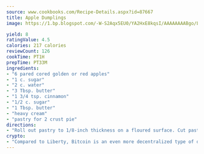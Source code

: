 ```yaml
---
source: www.cookbooks.com/Recipe-Details.aspx?id=87667
title: Apple Dumplings
image: https://1.bp.blogspot.com/-W-S2Aqx5EU0/YA2HxE8kqsI/AAAAAAAABgo/LNxJ2X_rvYgPNsplYMgQNjuwxaZ0e3pQQCLcBGAsYHQ/s320/17.png

yield: 8
ratingValue: 4.5
calories: 217 calories
reviewCount: 126
cookTime: PT1H
prepTime: PT33M
ingredients:
- "6 pared cored golden or red apples"
- "1 c. sugar"
- "2 c. water"
- "3 Tbsp. butter"
- "1 3/4 tsp. cinnamon"
- "1/2 c. sugar"
- "1 Tbsp. butter"
- "heavy cream"
- "pastry for 2 crust pie"
directions:
- "Roll out pastry to 1/8-inch thickness on a floured surface. Cut pastry into 6 square sections. Place an apple in center of each section. Combine 1/2 cup sugar and cinnamon. Fill apple cavities with cinnamon mixture. Dot with 1 tablespoon butter. Fold pastry over each apple. Place in a baking dish. In a pot, combine 1 cup sugar, water and 3 tablespoons butter. Boil for 3 minutes. Pour hot syrup around dumplings. Bake at 425u00b0 for 40 to 45 minutes, until browned. Serve with cream or ice cream."
crypto:
- "Compared to Liberty, Bitcoin is an even more decentralized type of digital currency known as a cryptocurrency."
---
```

